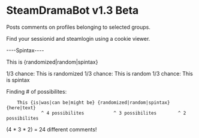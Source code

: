 SteamDramaBot v1.3 Beta
=============
Posts comments on profiles belonging to selected groups.

Find your sessionid and steamlogin using a cookie viewer.


----Spintax----

This is {randomized|random|spintax}

1/3 chance: This is randomized
1/3 chance: This is random
1/3 chance: This is spintax

Finding # of possibilites:

        This {is|was|can be|might be} {randomized|random|spintax} {here|text}
                 ^ 4 possibilites           ^ 3 possibilites        ^ 2 possibilites
        
(4 * 3 * 2) = 24 different comments!
